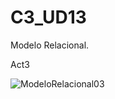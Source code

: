 # C3_UD13
Modelo Relacional.


Act3


  
![ModeloRelacional03](https://user-images.githubusercontent.com/9555509/164626514-9d18e626-aacb-4c45-b7dd-645a9a944e25.png)


